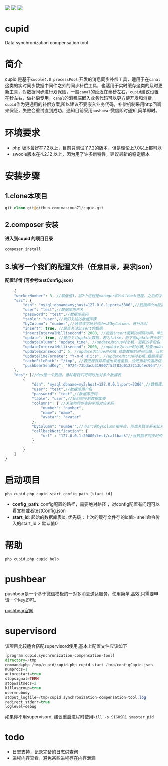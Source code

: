 ![](https://img.shields.io/badge/version-v0.0.0.1-red.svg)
![](https://img.shields.io/badge/php-%3E=7.2-orange.svg)
![](https://img.shields.io/badge/swoole-%3E=4.2.12-blue.svg)
# cupid
Data synchronization compensation tool


# 简介
cupid 是基于`swoole4.0 processPool` 开发的消息同步补偿工具，适用于在`canal`这类的实时同步数据中间件之外的同步补偿工具，也适用于实时缓存这类的及时更新工具，对数据同步进行双保险，一般`canal`的延迟在毫秒左右，`cupid`建议设置在秒左右，做补偿专用，`canal`的消费端嵌入业务代码可以更方便开发和消费，`cupid`作为更通用的补偿方案,所以建议不要嵌入业务代码，补偿机制采用http回调来保证，失败会重试直到成功，通知目前采用`pushbear`微信即时通知,简单即时。


# 环境要求


- php 版本最好在7.2以上，目前只测试了7.2的版本，但是理论上7.0以上都可以
- swoole版本在4.2.12 以上，因为用了许多新特性，建议最新的稳定版本



# 安装步骤

## 1.clone本项目
```php
git clone git@github.com:masixun71/cupid.git
```


## 2.composer 安装

#### 进入到cupid 的项目目录
```php
composer install
```



## 3.填写一个我们的配置文件（任意目录，要求json）
#### 配置详情 (可参考testConfig.json)
```php
    {
    "workerNumber": 3, //最低值3，前2个进程是manager和callback进程，之后的才是处理进程
    "src": {
        "dsn": "mysql:dbname=my;host=127.0.0.1;port=3306",//数据库dsn配置
        "user": "test",//数据库用户名
        "password": "test",//数据库密码
        "table": "user",//我们关注的数据库表
        "byColumn": "number",//通过该字段对应des的byColumn，进行比对
        "insert": true, //是否关注insert的数据
        "insertIntervalMillisecond": 2000, //检查insert更新的间隔时间，单位毫秒
        "update": true, //是否关注update数据，若为false，则下面update开头的字段可以不用
        "updateColumn": "update_time", //update为true时必填，更新的字段名，需要添加索引，不然会扫描全表
        "updateIntervalMillisecond": 2000, //update为true时必填,检查update更新的间隔时间，单位毫秒
        "updateScanSecond": 5, //update为true时必填,获取数据的时间间隔，当前时间减去updateScanSecond设的时间为开始时间，当前时间为结束时间
        "updateTimeFormate": "Y-m-d H:i:s", //update为true时必填,数据库里数据更新字段的时间格式
        "cacheFilePath": "/tmp", //若进程有异常退出或者重启，会把当前的遍历信息记录到缓存文件中，重启时直接读取缓存文件
        "pushbearSendKey": "9724-73bdacb319007f53f83d0123213b4ec964"//若需要pushbear推送微信消息，在这填写
    },
    "des": [//des是一个数组，意味着我们可同时比对多个数据表
        {
            "dsn": "mysql:dbname=my2;host=127.0.0.1;port=3306",//数据库dsn配置
            "user": "test",//数据库用户名
            "password": "test",//数据库密码
            "table": "user",//我们同步的数据库表
            "columns": { //关注和同步表的字段对应关系
                "number": "number",
                "name": "name",
                "avatar": "avatar"
            },
            "byColumn": "number",//与src的byColumn相呼应，形成关联关系来比对
            "callbackNotification": {
                "url" : "127.0.0.1:20000/test/callback"//当数据不同步时的回调地址
            }

        }
    ]
}
```

# 启动项目
```php
php cupid.php cupid start config_path [start_id]
```

- **config_path**: config配置的路径，需要绝对路径 ，对config配置有问题可以看文档或者testConfig.json
- **start_id**: 起始的数据库表id, 优先级：上次的缓存文件存的id值> shell命令传入的start_id > 默认值0

# 帮助

```php
php cupid.php cupid help
```

# pushbear

pushbear是一个基于微信模板的一对多消息送达服务，使用简单,高效,只需要申请一个key即可。

[pushbear官网](http://pushbear.ftqq.com/admin/#/)



# supervisord

该项目比较适合搭配supervisord使用,基本上配置文件应该如下

```php
[program:cupid.synchronization-compensation-tool]
directory=/tmp
command=php /tmp/cupid/cupid.php cupid start /tmp/configCupid.json
numprocs=1
autorestart=true
stopsignal=TERM
stopwaitsecs=2
killasgroup=true
user=nobody
stdout_logfile=/tmp/cupid.synchronization-compensation-tool.log
redirect_stderr=true
loglevel=debug

```

如果你不用supervisord, 建议重启进程时使用`kill -s SIGUSR1 $master_pid`



# todo

- 日志支持，记录完备的日志供查询
- 进程内存查看，避免某些进程存在内存泄漏